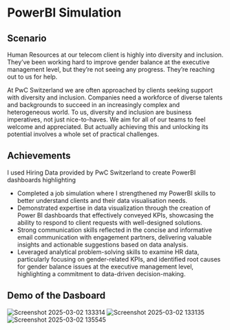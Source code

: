 # PowerBI Simulation

## Scenario
Human Resources at our telecom client is highly into diversity and inclusion. They’ve been working hard to improve gender balance at the executive management level, but they’re not seeing any progress. They’re reaching out to us for help.

At PwC Switzerland we are often approached by clients seeking support with diversity and inclusion. Companies need a workforce of diverse talents and backgrounds to succeed in an increasingly complex and heterogeneous world. To us, diversity and inclusion are business imperatives, not just nice-to-haves. We aim for all of our teams to feel welcome and appreciated. But actually achieving this and unlocking its potential involves a whole set of practical challenges.

## Achievements
I used Hiring Data provided by PwC Switzerland to create PowerBI dashboards highlighting 

- Completed a job simulation where I strengthened my PowerBI skills to better understand clients and their data visualisation needs.
- Demonstrated expertise in data visualization through the creation of Power BI dashboards that effectively conveyed KPIs, showcasing the ability to respond to client requests with well-designed solutions.
- Strong communication skills reflected in the concise and informative email communication with engagement partners, delivering valuable insights and actionable suggestions based on data analysis.
- Leveraged analytical problem-solving skills to examine HR data, particularly focusing on gender-related KPIs, and identified root causes for gender balance issues at the executive management level, highlighting a commitment to data-driven decision-making.

## Demo of the Dasboard

![Screenshot 2025-03-02 133314](https://github.com/user-attachments/assets/1600e788-52e7-47b6-b560-886092e1f4da)
![Screenshot 2025-03-02 133135](https://github.com/user-attachments/assets/f0de8881-363f-4051-909b-e0a59dc81ad1)
![Screenshot 2025-03-02 135545](https://github.com/user-attachments/assets/a0ed64bb-8a38-41f5-92cb-7d3f0629ea85)
